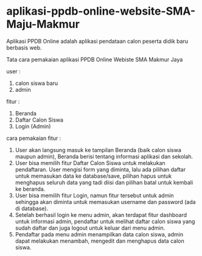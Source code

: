# aplikasi-ppdb-online-website-SMA-Maju-Makmur
Aplikasi PPDB Online adalah aplikasi pendataan calon peserta didik baru berbasis web.

Tata cara pemakaian aplikasi PPDB Online Webiste SMA Makmur Jaya

user :
1. calon siswa baru
2. admin

fitur :
1. Beranda
2. Daftar Calon Siswa
3. Login (Admin)

cara pemakaian fitur :
1. User akan langsung masuk ke tampilan Beranda (baik calon siswa maupun admin), Beranda berisi tentang informasi aplikasi dan sekolah.
2. User bisa memilih fitur Daftar Calon Siswa untuk melakukan pendaftaran. User mengisi form yang diminta, lalu ada pilihan daftar untuk memasukan data ke database/save, pilihan hapus untuk menghapus seluruh data yang tadi diisi dan pilihan batal untuk kembali ke beranda.
3. User bisa memilih fitur Login, namun fitur tersebut untuk admin sehingga akan diminta untuk memasukan username dan password (ada di database).
4. Setelah berhasil login ke menu admin, akan terdapat fitur dashboard untuk informasi admin, pendaftar untuk melihat daftar calon siswa yang sudah daftar dan juga logout untuk keluar dari menu admin.
5. Pendaftar pada menu admin menampilkan data calon siswa, admin dapat melakukan menambah, mengedit dan menghapus data calon siswa.

